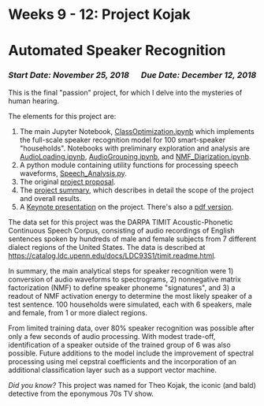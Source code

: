 # Weeks 9 - 12: Project Kojak
# Automated Speaker Recognition

### _Start Date: November 25, 2018_ &emsp; _Due Date: December 12, 2018_

This is the final "passion" project, for which I delve into the mysteries of human hearing.

The elements for this project are:  
1. The main Jupyter Notebook, [ClassOptimization.ipynb](ClassOptimization.ipynb) which implements the full-scale speaker recognition model for 100 smart-speaker "households". Notebooks with preliminary exploration and analysis are [AudioLoading.ipynb](AudioLoading.ipynb), [AudioGrouping.ipynb](AudioGrouping.ipynb), and [NMF_Diarization.ipynb](NMF_Diarization.ipynb).
2. A python module containing utility functions for processing speech waveforms, [Speech_Analysis.py](Speech_Analysis.py).
3. The original [project proposal](Project5_Proposal.pdf).
4. The [project summary](Project5_Summary.pdf), which describes in detail the scope of the project and overall results.
5. A [Keynote presentation](Project5_Presentation.key) on the project. There's also a [pdf version](Project5_Presentation.pdf).

The data set for this project was the DARPA TIMIT Acoustic-Phonetic Continuous Speech Corpus, consisting of audio recordings of English sentences spoken by hundreds of male and female subjects from 7 different dialect regions of the United States. The data is described at https://catalog.ldc.upenn.edu/docs/LDC93S1/timit.readme.html.

In summary, the main analytical steps for speaker recognition were 1) conversion of audio waveforms to spectrograms, 2) nonnegative matrix factorization (NMF) to define speaker phoneme "signatures", and 3) a readout of NMF activation energy to determine the most likely speaker of a test sentence. 100 households were simulated, each with 6 speakers, male and female, from 1 or more dialect regions.

From limited training data, over 80% speaker recognition was possible after only a few seconds of audio processing. With modest trade-off, identification of a speaker outside of the trained group of 6 was also possible. Future additions to the model include the improvement of spectral processing using mel cepstral coefficients and the incorporation of an additional classification layer such as a support vector machine.

_Did you know?_  This project was named for Theo Kojak, the iconic (and bald) detective from the eponymous 70s TV show.
